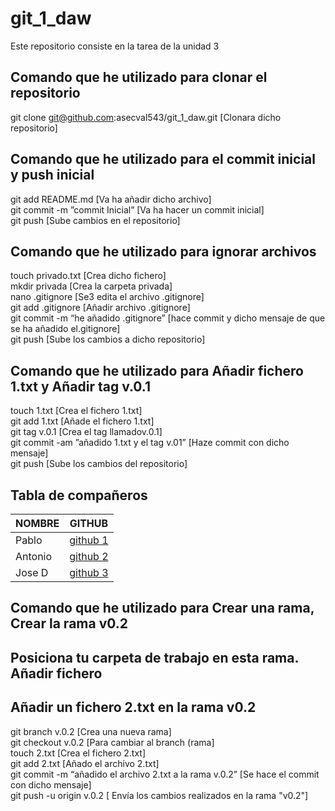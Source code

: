 # git_1_daw
Este repositorio  consiste en la tarea de la unidad 3 

## Comando que he  utilizado para clonar el repositorio
git clone git@github.com:asecval543/git_1_daw.git [Clonara dicho repositorio]<br>

## Comando que he utilizado para el commit inicial y push inicial
git add README.md [Va ha añadir dicho archivo]<br>
git commit -m ”commit Inicial” [Va ha hacer un commit inicial]<br>
git push [Sube cambios en el repositorio]<br>

## Comando que he utilizado para ignorar archivos
touch privado.txt [Crea dicho fichero]<br>
mkdir privada [Crea la carpeta privada]<br>
nano .gitignore [Se3 edita el archivo .gitignore]<br>
git add .gitignore [Añadir archivo .gitignore]<br>
git commit -m “he añadido  .gitignore” [hace commit y dicho mensaje  de que se ha añadido el.gitignore]<br>
git push [Sube los cambios a dicho repositorio]

## Comando que he  utilizado para Añadir fichero 1.txt y Añadir tag v.0.1
touch 1.txt [Crea el fichero 1.txt]<br>
git add 1.txt [Añade el fichero 1.txt]<br>
git tag v.0.1 [Crea el tag llamadov.0.1]<br>
git commit -am ”añadido 1.txt y el tag v.01” [Haze commit con dicho mensaje]<br>
git push [Sube los cambios del repositorio]

## Tabla de compañeros

| NOMBRE | GITHUB|
|--------|------|                   	 
| Pablo  | [github 1](https://github.com/pamadob/) |  
| Antonio| [github 2](https://github.com/anuncar621508)  |
| Jose D | [github 3](https://github.com/jjunlob074)   |

##  Comando que he  utilizado para Crear una rama, Crear la rama v0.2 
## Posiciona tu carpeta de trabajo en esta rama. Añadir fichero 
##  Añadir un fichero 2.txt en la rama v0.2

git branch v.0.2 [Crea una nueva rama]<br>
git checkout v.0.2 [Para cambiar al branch (rama]<br>
touch 2.txt [Crea el fichero 2.txt]<br>
git add 2.txt [Añado el archivo 2.txt]<br>
git commit -m “añadido el archivo 2.txt  a la rama v.0.2” [Se hace el commit con dicho mensaje]<br>
git push -u origin v.0.2 [ Envía los cambios realizados en la rama "v0.2"]
 
